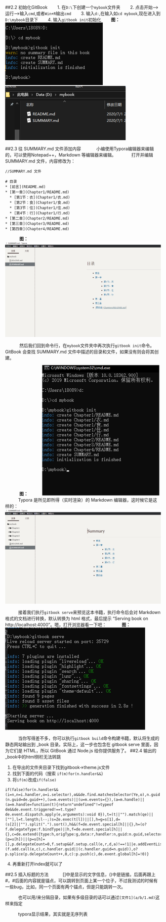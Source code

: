 ##2.2 初始化GitBook
&emsp;&emsp;1. 在`D:\`下创建一个`mybook`文件夹
&emsp;&emsp;2. 点击开始—>运行—>输入`cmd`,或者`Win+R`输出`cmd`
&emsp;&emsp;3. 输入`d:`,在输入如`cd mybook`,现在进入到`D:\mybook`目录下
&emsp;&emsp;4. 输入`gitbook init`初始化
&emsp;&emsp;**图：**
&emsp;&emsp;![](/assets/2-2.png)
&emsp;&emsp;![](/assets/2-3.png)

##2.3 往 SUMMARY.md 文件添加内容
&emsp;&emsp;&emsp; 小编使用Typora编辑器来编辑的，可以使用Notepad++，Markdown 等编辑器来编辑。
&emsp;&emsp;&emsp; 打开并编辑 SUMMARY.md 文件，内容修改为：

```
//SUMMARY.md 文件

# 目录
* [前言](README.md)
* [第一章](Chapter1/README.md)
  * [第1节：衣](Chapter1/衣.md)
  * [第2节：食](Chapter1/食.md)
  * [第3节：住](Chapter1/住.md)
  * [第4节：行](Chapter1/行.md)
* [第二章](Chapter2/README.md)
* [第三章](Chapter3/README.md)
* [第四章](Chapter4/README.md)
```


&emsp;&emsp;&emsp; **图：**
![](/assets/2-4.png)


&emsp;&emsp;&emsp; 然后我们回到命令行，在`mybook`文件夹中再次执行`gitbook init`命令。GitBook 会查找 SUMMARY.md 文件中描述的目录和文件，如果没有则会将其创建。


&emsp;&emsp;&emsp; **图：**
&emsp;&emsp;&emsp;![](/assets/2-5.png)
&emsp;&emsp;&emsp;Typora 是所见即所得（实时渲染）的 Markdown 编辑器，这时候它是这样的：
![](/assets/2-6.png)

&emsp;&emsp;&emsp;接着我们执行`gitbook serve`来预览这本书籍，执行命令后会对 Markdown 格式的文档进行转换，默认转换为 html 格式，最后提示 “Serving book on http://localhost:4000”。嗯，打开浏览器看一下吧：
&emsp;&emsp;&emsp; **图：**
&emsp;&emsp;&emsp;![](/assets/2-7.png)

&emsp;&emsp;&emsp;当你写得差不多，你可以执行`gitbook build`命令构建书籍，默认将生成的静态网站输出到 _book 目录。实际上，这一步也包含在 gitbook serve 里面，因为它们是 HTML，所以 GitBook 通过 Node.js 给你提供服务了。
##2.4 输出的_book中的html侧栏无法转跳
1. 在导出的文件夹目录下找到gitbook->theme.js文件
2. 找到下面的代码（搜索 `if(m)for(n.handler&&`）
3. 将`if(m)`改成`if(false)`
```
if(false)for(n.handler&&(i=n,n=i.handler,o=i.selector),o&&de.find.matchesSelector(Ye,o),n.guid||(n.guid=de.guid++),(u=m.events)||(u=m.events={}),(a=m.handle)||(a=m.handle=function(t){return"undefined"!=typeof de&&de.event.triggered!==t.type?de.event.dispatch.apply(e,arguments):void 0}),t=(t||"").match(qe)||[""],l=t.length;l--;)s=Ze.exec(t[l])||[],h=g=s[1],d=(s[2]||"").split(".").sort(),h&&(f=de.event.special[h]||{},h=(o?f.delegateType:f.bindType)||h,f=de.event.special[h]||{},c=de.extend({type:h,origType:g,data:r,handler:n,guid:n.guid,selector:o,needsContext:o&&de.expr.match.needsContext.test(o),namespace:d.join(".")},i),(p=u[h])||(p=u[h]=[],p.delegateCount=0,f.setup&&f.setup.call(e,r,d,a)!==!1||e.addEventListener&&e.addEventListener(h,a)),f.add&&(f.add.call(e,c),c.handler.guid||(c.handler.guid=n.guid)),o?p.splice(p.delegateCount++,0,c):p.push(c),de.event.global[h]=!0)}
```
4. 再重新打开index就可以了

##2.5 插入标题的方法
&emsp;&emsp;&emsp;[]中是显示的文字信息，()中是链接。后面再跟上#，#后面的内容就是锚点，可以跳转到页面上某一个位子，不过我测试的时候有一些bug，比如，同一个页面有两个锚点，但是只能跳转一次。

&emsp;&emsp;&emsp;也可以用/来分隔目录，如果有多级目录的话可以通过`[文件1](a/b/1.md)`这样来指定

&emsp;&emsp;&emsp;typora显示结果，其实就是无序列表














